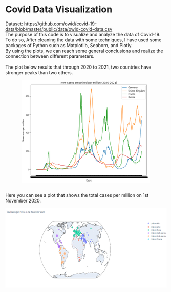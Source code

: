 # Covid Data Visualization
Dataset: https://github.com/owid/covid-19-data/blob/master/public/data/owid-covid-data.csv <br>
 The purpose of this code is to visualize and analyze the data of Covid-19. To do so, After cleaning the data with some techniques, I have used some packages of Python such as Matplotlib, Seaborn, and Plotly.<br>
 By using the plots, we can reach some general conclusions and realize the connection between different parameters.<br><br>
 The plot below results that  through 2020 to 2021, two countries have stronger peaks than two others.
 <div align=center>
  <img src="./assets/2.PNG" width="400"  align="center"/>
</div>

<br>

 Here you can see a plot that shows the total cases per million on 1st November 2020.<br>
 
<div align=center>
  <img src="./assets/1.PNG" width="600" height="250" align="center"/>
</div>
